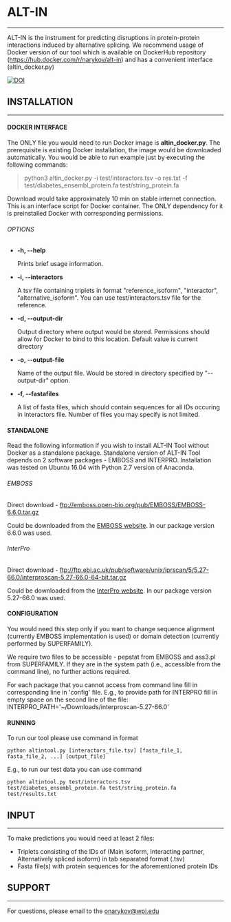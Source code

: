 # ALT-IN
-------

ALT-IN is the instrument for predicting disruptions in protein-protein interactions induced by alternative splicing.
We recommend usage of Docker version of our tool which is available on DockerHub repository (https://hub.docker.com/r/narykov/alt-in)
and has a convenient interface (altin_docker.py)

[![DOI](https://zenodo.org/badge/150632845.svg)](https://zenodo.org/badge/latestdoi/150632845)

## INSTALLATION
-------

#### DOCKER INTERFACE

The ONLY file you would need to run Docker image is **altin_docker.py**.
The prerequisite is existing Docker installation, the image would be downloaded automatically. You would be able to run example just by executing the following commands:

 > python3 altin_docker.py -i test/interactors.tsv -o res.txt -f test/diabetes_ensembl_protein.fa test/string_protein.fa

Download would take approximately 10 min on stable internet connection.
This is an interface script for Docker container. The ONLY dependency for it is preinstalled Docker with corresponding permissions.

###### OPTIONS

* **-h, --help**

    Prints brief usage information.

* **-i, --interactors**

    A tsv file containing triplets in format "reference_isoform", "interactor", "alternative_isoform". You can use test/interactors.tsv file for the reference.

* **-d, --output-dir**

    Output directory where output would be stored. Permissions should allow for Docker to bind to this location. Default value is current directory

* **-o, --output-file**

    Name of the output file. Would be stored in directory specified by "--output-dir" option.

* **-f, --fastafiles**

    A list of fasta files, which should contain sequences for all IDs occuring in interactors file. Number of files you may specify is not limited.

#### STANDALONE

Read the following information if you wish to install ALT-IN Tool without Docker as a standalone package.
Standalone version of ALT-IN Tool depends on 2 software packages - EMBOSS and INTERPRO.
Installation was tested on Ubuntu 16.04 with Python 2.7 version of Anaconda.

###### EMBOSS 

Direct download - ftp://emboss.open-bio.org/pub/EMBOSS/EMBOSS-6.6.0.tar.gz

Could be downloaded from the [EMBOSS website](http://emboss.sourceforge.net/download/). In our package version 6.6.0 was used. 



###### InterPro 

Direct download - ftp://ftp.ebi.ac.uk/pub/software/unix/iprscan/5/5.27-66.0/interproscan-5.27-66.0-64-bit.tar.gz

Could be downloaded from the [InterPro website](https://www.ebi.ac.uk/interpro/download.html). In our package version 5.27-66.0 was used.



#### CONFIGURATION

You would need this step only if you want to change sequence alignment (currently EMBOSS implementation is used) or domain detection (currently performed by SUPERFAMILY).

We require two files to be accessible - pepstat from EMBOSS and ass3.pl from SUPERFAMILY.
If they are in the system path (i.e., accessible from the command line), no further actions required.

For each package that you cannot access from command line fill in corresponding line in 'config' file.
E.g., to provide path for INTERPRO fill in empty space on the second line of the file:
 INTERPRO_PATH='~/Downloads/interproscan-5.27-66.0'


#### RUNNING

To run our tool please use command in format

	python altintool.py [interactors_file.tsv] [fasta_file_1, fasta_file_2, ...] [output_file]

E.g., to run our test data you can use command

	python altintool.py test/interactors.tsv test/diabetes_ensembl_protein.fa test/string_protein.fa test/results.txt



## INPUT
-------

To make predictions you would need at least 2 files:
* Triplets consisting of the IDs of (Main isoform, Interacting partner, Alternatively spliced isoform) in tab separated format (.tsv)
* Fasta file(s) with protein sequences for the aforementioned protein IDs



## SUPPORT
-------

For questions, please email to the onarykov@wpi.edu
